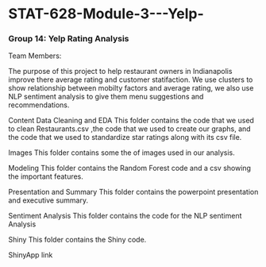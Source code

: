 # STAT-628-Module-3---Yelp-

### Group 14: Yelp Rating Analysis

Team Members:

The purpose of this project to help  restaurant owners in Indianapolis improve there average rating and customer statifaction. We use clusters to show relationship between mobilty factors and average rating, we also use NLP sentiment analysis to give them menu suggestions and recommendations.

Content
Data Cleaning and EDA
This folder contains the code that we used to clean Restaurants.csv ,the code that we used to create our graphs, and the code that we used to standardize star ratings along with its csv file.

Images
This folder contains some the of images used in our analysis.

Modeling
This folder contains the Random Forest code and a csv showing the important features.

Presentation and Summary
This folder contains the powerpoint presentation and executive summary.

Sentiment Analysis
This folder contains the code for the NLP sentiment Analysis

Shiny
This folder contains the Shiny code.

ShinyApp link
